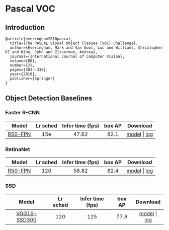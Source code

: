 # Pascal VOC

## Introduction

```
@article{everingham2010pascal,
  title={The PASCAL Visual Object Classes (VOC) Challenge},
  author={Everingham, Mark and Van Gool, Luc and Williams, Christopher KI and Winn, John and Zisserman, Andrew},
  journal={International Journal of Computer Vision},
  volume={88},
  number={2},
  pages={303--338},
  year={2010},
  publisher={Springer}
}
```

## Object Detection Baselines

### Faster R-CNN

| Model | Lr sched | Infer time (fps) | box AP | Download |
| :---: | :------: | :--------------: | :----: | :------: |
| [R50-FPN](voc_faster_rcnn_R_50_FPN_15e.yml) | 15e | 47.62 | 82.1 | [model](https://dragon.seetatech.com/download/seetadet/pascal_voc/voc_faster_rcnn_R_50_FPN_15e/model_3dcb03f9.pkl) &#124; [log](https://dragon.seetatech.com/download/seetadet/pascal_voc/voc_faster_rcnn_R_50_FPN_15e/logs.json) |

### RetinaNet

| Model | Lr sched | Infer time (fps) | box AP | Download |
| :---: | :------: | :--------------: | :----: | :------: |
| [R50-FPN](voc_retinanet_R_50_FPN_120e.yml) | 120 | 58.82 | 82.4 | [model](https://dragon.seetatech.com/download/seetadet/pascal_voc/voc_retinanet_R_50_FPN_120e/model_1ae4cd3d.pkl) &#124; [log](https://dragon.seetatech.com/download/seetadet/pascal_voc/voc_retinanet_R_50_FPN_120e/logs.json) |

### SSD

| Model | Lr sched | Infer time (fps) | box AP | Download |
| :---: | :------: | :--------------: | :----: | :------: |
| [VGG16-SSD300](voc_ssd300_VGG_16_120e.yml) | 120 | 125 | 77.8 | [model](https://dragon.seetatech.com/download/seetadet/pascal_voc/voc_ssd300_VGG_16_120e/model_3417d961.pkl) &#124; [log](https://dragon.seetatech.com/download/seetadet/pascal_voc/voc_ssd300_VGG_16_120e/logs.json) |
